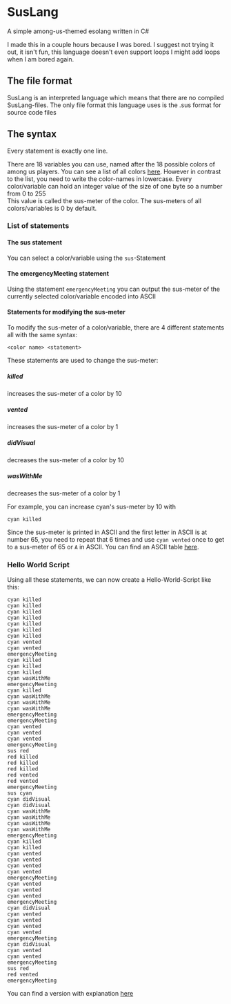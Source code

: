 # SusLang
A simple among-us-themed esolang written in C#

I made this in a couple hours because I was bored. I suggest not trying it out, it isn't fun, this language doesn't even support loops
I might add loops when I am bored again.


<h2>The file format</h2>

SusLang is an interpreted language which means that there are no compiled SusLang-files. 
The only file format this language uses is the .sus format for source code files

<h2>The syntax</h2>

Every statement is exactly one line.

There are 18 variables you can use, named after the 18 possible colors of among us players. You can see a list of all colors [here](https://among-us.fandom.com/wiki/Colors). However in contrast to the list, you need to write the color-names in lowercase.
Every color/variable can hold an integer value of the size of one byte so a number from 0 to 255</br>
This value is called the sus-meter of the color.
The sus-meters of all colors/variables is 0 by default.


<h3>List of statements</h3>
  
<h4>The sus statement</h4>

You can select a color/variable using the `sus`-Statement

<h4>The emergencyMeeting statement</h4>

Using the statement `emergencyMeeting` you can output the sus-meter of the currently selected color/variable encoded into ASCII

<h4>Statements for modifying the sus-meter</h4>

To modify the sus-meter of a color/variable, there are 4 different statements all with the same syntax:

```<color name> <statement>```

These statements are used to change the sus-meter:

<h5>killed</h5> increases the sus-meter of a color by 10

<h5>vented</h5> increases the sus-meter of a color by 1

<h5>didVisual</h5> decreases the sus-meter of a color by 10

<h5>wasWithMe</h5> decreases the sus-meter of a color by 1

For example, you can increase cyan's sus-meter by 10 with

```cyan killed```

Since the sus-meter is printed in ASCII and the first letter in ASCII is at number 65, you need to repeat that 6 times and 
use `cyan vented` once to get to a sus-meter of 65 or `A` in ASCII.
You can find an ASCII table [here](https://en.wikipedia.org/wiki/ASCII#Printable_characters).

<h3>Hello World Script</h3>
Using all these statements, we can now create a Hello-World-Script like this:

```sus cyan
cyan killed
cyan killed
cyan killed
cyan killed
cyan killed
cyan killed
cyan killed
cyan vented
cyan vented
emergencyMeeting
cyan killed
cyan killed
cyan killed
cyan wasWithMe
emergencyMeeting
cyan killed
cyan wasWithMe
cyan wasWithMe
cyan wasWithMe
emergencyMeeting
emergencyMeeting
cyan vented
cyan vented
cyan vented
emergencyMeeting
sus red
red killed
red killed
red killed
red vented
red vented
emergencyMeeting
sus cyan
cyan didVisual
cyan didVisual
cyan wasWithMe
cyan wasWithMe
cyan wasWithMe
cyan wasWithMe
emergencyMeeting
cyan killed
cyan killed
cyan vented
cyan vented
cyan vented
cyan vented
emergencyMeeting
cyan vented
cyan vented
cyan vented
emergencyMeeting
cyan didVisual
cyan vented
cyan vented
cyan vented
cyan vented
emergencyMeeting
cyan didVisual
cyan vented
cyan vented
emergencyMeeting
sus red
red vented
emergencyMeeting
```
You can find a version with explanation [here](Examples/helloWorld.sus)

